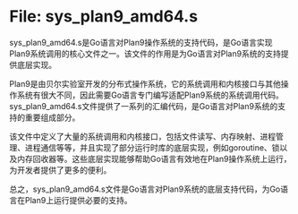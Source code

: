 # File: sys_plan9_amd64.s

sys_plan9_amd64.s是Go语言对Plan9操作系统的支持代码，是Go语言实现Plan9系统调用的核心文件之一。该文件的作用是为Go语言对Plan9系统的支持提供底层实现。

Plan9是由贝尔实验室开发的分布式操作系统，它的系统调用和内核接口与其他操作系统有很大不同，因此需要Go语言专门编写适配Plan9系统的系统调用代码。sys_plan9_amd64.s文件提供了一系列的汇编代码，是Go语言对Plan9系统的支持的重要组成部分。

该文件中定义了大量的系统调用和内核接口，包括文件读写、内存映射、进程管理、进程通信等等，并且实现了部分运行时库的底层实现，例如goroutine、锁以及内存回收器等。这些底层实现能够帮助Go语言有效地在Plan9操作系统上运行，为开发者提供了更多的便利。

总之，sys_plan9_amd64.s文件是Go语言对Plan9系统的底层支持代码，为Go语言在Plan9上运行提供必要的支持。

